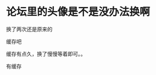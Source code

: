 # 论坛里的头像是不是没办法换啊


换了两次还是原来的<img src="static/image/smiley/default/lol.gif" smilieid="12" border="0" alt="" /><img src="static/image/smiley/default/lol.gif" smilieid="12" border="0" alt="" /><img src="static/image/smiley/default/lol.gif" smilieid="12" border="0" alt="" /><img src="static/image/smiley/default/lol.gif" smilieid="12" border="0" alt="" />

缓存吧

缓存有点久，换了慢慢等着即可。。

有缓存 <br />

